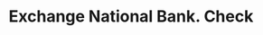 ---
doi: 10.7916/D8CR75D4
date_other: '1890'
date_other_textual: 1890-1899
form: printed ephemera
genre:
- Checks (bank checks)
name:
- Exchange National Bank
object_in_context_url: https://biggert.cul.columbia.edu/items/view/ave_biggert_00304
subject_hierarchical_geographic:
- Osborne, Kansas, United States
subject_name:
- Exchange National Bank
title: Exchange National Bank. Check
sort_title: Exchange National Bank. Check
call_number: ave_biggert_00304
coordinates:
- 39.440555555555555,-98.69722222222222
pid: ave_biggert_00304
identifiers: ave_biggert_00304
thumbnail: https://derivativo-1.library.columbia.edu/iiif/2/ldpd:344252/full/!256,256/0/native.jpg
permalink: /biggert/ave_biggert_00304/
layout: iiif-image-page
---